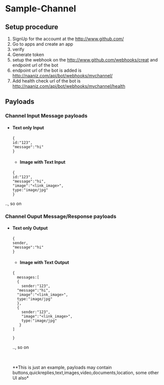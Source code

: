 # Sample-Channel

## Setup procedure
1. SignUp for the accoumt at the http://www.github.com/ 
2. Go to apps and create an app 
3. verify 
4. Generate token
5. setup the webhook on the http://www.github.com/webhooks/creat and endpoint url of the bot
6. endpoint url of the bot is added is http://naaniz.com/api/bot/webhooks/mychannel/
7. Add health check url of the bot is http://naaniz.com/api/bot/webhooks/mychannel/health

## Payloads

### Channel Input Message payloads
- #### Text only Input
  ```
  {
  id:"123",
  "message":"hi"
  }
  ```
  - #### Image with Text Input
  ```
  {
  id:"123",
  "message":"hi",
  "image":"<link_image>",
  type:"image/jpg"
  }
  ```
.., so on
  <br>
### Channel Ouput Message/Response payloads
- #### Text only Output
  ```
  {
  sender,
  "message":"hi"
  }
  ```
  - #### Image with Text Output
  ```
  {
    messages:[
    {
      sender:"123",
    "message":"hi",
    "image":"<link_image>",
    type:"image/jpg"
    },
    {
      sender:"123",
      "image":"<link_image>",
      type:"image/jpg"
     }
  ]

  }
  ```
  .., so on
  
  
  <br>
  <br>
  **This is just an example, payloads may contain buttons,quickreplies,text,images,video,documents,location, some other UI also*
  
  
